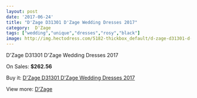 ```yaml
---
layout: post
date: '2017-06-24'
title: "D'Zage D31301 D'Zage Wedding Dresses 2017"
category:  D'Zage
tags: ["wedding","unique","dresses","rosy","black"]
image: http://img.hectodress.com/5182-thickbox_default/d-zage-d31301-d-zage-wedding-dresses-2013.jpg
---
```

D'Zage D31301 D'Zage Wedding Dresses 2017

On Sales: **$262.56**
<a href="https://www.hectodress.com/-d-zage/2612-d-zage-d31301-d-zage-wedding-dresses-2013.html"><amp-img layout="responsive" width="600" height="600" src="//img.hectodress.com/5182-thickbox_default/d-zage-d31301-d-zage-wedding-dresses-2013.jpg" alt="D'Zage D31301 D'Zage Wedding Dresses 2017 0" /></a>
<a href="https://www.hectodress.com/-d-zage/2612-d-zage-d31301-d-zage-wedding-dresses-2013.html"><amp-img layout="responsive" width="600" height="600" src="//img.hectodress.com/5183-thickbox_default/d-zage-d31301-d-zage-wedding-dresses-2013.jpg" alt="D'Zage D31301 D'Zage Wedding Dresses 2017 1" /></a>

Buy it: [D'Zage D31301 D'Zage Wedding Dresses 2017](https://www.hectodress.com/-d-zage/2612-d-zage-d31301-d-zage-wedding-dresses-2013.html "D'Zage D31301 D'Zage Wedding Dresses 2017")

View more: [ D'Zage](https://www.hectodress.com/44--d-zage " D'Zage")